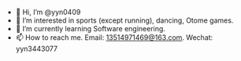- 👋 Hi, I’m @yyn0409
- 👀 I’m interested in sports (except running), dancing, Otome games.
- 🌱 I’m currently learning Software engineering.
- 📫 How to reach me. Email: 13514971469@163.com. Wechat: yyn3443077

<!---
yyn0409/yyn0409 is a ✨ special ✨ repository because its `README.md` (this file) appears on your GitHub profile.
You can click the Preview link to take a look at your changes.
--->
